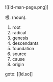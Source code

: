 ![[ld-man-page.png]]

根. (noun).
1. root
2. radical
3. genesis
4. descendants
5. foundation
6. source
7. cause
8. origin

goto: [[ld.so]]
